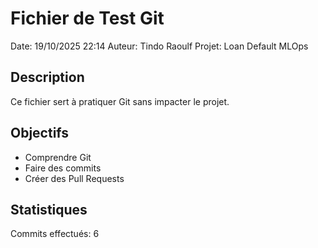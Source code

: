 ﻿# Fichier de Test Git

Date: 19/10/2025 22:14
Auteur: Tindo Raoulf
Projet: Loan Default MLOps

## Description
Ce fichier sert à pratiquer Git sans impacter le projet.

## Objectifs
- Comprendre Git
- Faire des commits
- Créer des Pull Requests

## Statistiques
Commits effectués: 6
